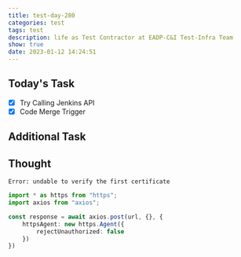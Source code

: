 ```yaml
---
title: test-day-280
categories: test
tags: test
description: life as Test Contractor at EADP-C&I Test-Infra Team
show: true
date: 2023-01-12 14:24:51
---
```

## Today's Task

- [x] Try Calling Jenkins API
- [x] Code Merge Trigger

## Additional Task

## Thought

`Error: undable to verify the first certificate`

```typescript
import * as https from "https";
import axios from "axios";

const response = await axios.post(url, {}, {
    httpsAgent: new https.Agent({
        rejectUnauthorized: false
    })
})

```
